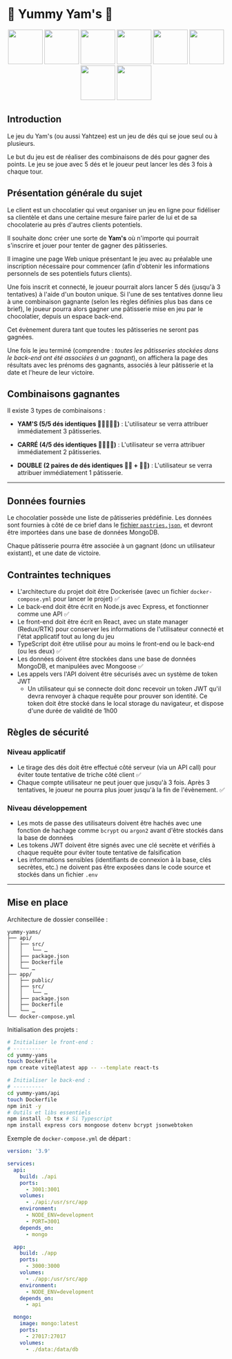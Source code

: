 # 🎲 Yummy Yam's 🎲

<p align="center">
  <img src="./pastries/images/brioche-pain-perdu.jpeg" width="80" />
  <img src="./pastries/images/cake-choco.jpeg" width="80" />
  <img src="./pastries/images/eclair.jpeg" width="80" />
  <img src="./pastries/images/banana-split.jpeg" width="80" />
  <img src="./pastries/images/fondant.jpeg" width="80" />
  <img src="./pastries/images/glaces-vanille.jpeg" width="80" />
  <img src="./pastries/images/cake-framboise.jpeg" width="80" />
  <img src="./pastries/images/tarte-poire.jpeg" width="80" />
</p>

## Introduction

Le jeu du Yam's (ou aussi Yahtzee) est un jeu de dés qui se joue seul ou à plusieurs.

Le but du jeu est de réaliser des combinaisons de dés pour gagner des points. Le jeu se joue avec 5 dés et le joueur peut lancer les dés 3 fois à chaque tour.

## Présentation générale du sujet

Le client est un chocolatier qui veut organiser un jeu en ligne pour fidéliser sa clientèle et dans une certaine mesure faire parler de lui et de sa chocolaterie au près d'autres clients potentiels.

Il souhaite donc créer une sorte de **Yam's** où n'importe qui pourrait s'inscrire et jouer pour tenter de gagner des pâtisseries.

Il imagine une page Web unique présentant le jeu avec au préalable une inscription nécessaire pour commencer (afin d'obtenir les informations personnels de ses potentiels futurs clients).

Une fois inscrit et connecté, le joueur pourrait alors lancer 5 dés (jusqu'à 3 tentatives) à l'aide d'un bouton unique. Si l'une de ses tentatives donne lieu à une combinaison gagnante (selon les règles définies plus bas dans ce brief), le joueur pourra alors gagner une pâtisserie mise en jeu par le chocolatier, depuis un espace back-end.

Cet évènement durera tant que toutes les pâtisseries ne seront pas gagnées.

Une fois le jeu terminé (comprendre : _toutes les pâtisseries stockées dans le back-end ont été associées à un gagnant_), on affichera la page des résultats avec les prénoms des gagnants, associés à leur pâtisserie et la date et l'heure de leur victoire.

## Combinaisons gagnantes

Il existe 3 types de combinaisons :

- **YAM'S (5/5 dés identiques 🎲🎲🎲🎲🎲)** : L'utilisateur se verra attribuer immédiatement 3 pâtisseries.

- **CARRÉ (4/5 dés identiques 🎲🎲🎲🎲)** : L'utilisateur se verra attribuer immédiatement 2 pâtisseries.

- **DOUBLE (2 paires de dés identiques 🎲🎲 + 🎲🎲)** : L'utilisateur se verra attribuer immédiatement 1 pâtisserie.

---

## Données fournies

Le chocolatier possède une liste de pâtisseries prédéfinie. Les données sont fournies à côté de ce brief dans le [fichier `pastries.json`](./pastries/pastries.json), et devront être importées dans une base de données MongoDB.

Chaque pâtisserie pourra être associée à un gagnant (donc un utilisateur existant), et une date de victoire.

## Contraintes techniques

- L'architecture du projet doit être Dockerisée (avec un fichier `docker-compose.yml` pour lancer le projet) ✅
- Le back-end doit être écrit en Node.js avec Express, et fonctionner comme une API ✅
- Le front-end doit être écrit en React, avec un state manager (Redux/RTK) pour conserver les informations de l'utilisateur connecté et l'état applicatif tout au long du jeu
- TypeScript doit être utilisé pour au moins le front-end ou le back-end (ou les deux) ✅
- Les données doivent être stockées dans une base de données MongoDB, et manipulées avec Mongoose ✅
- Les appels vers l'API doivent être sécurisés avec un système de token JWT
  - Un utilisateur qui se connecte doit donc recevoir un token JWT qu'il devra renvoyer à chaque requête pour prouver son identité. Ce token doit être stocké dans le local storage du navigateur, et dispose d'une durée de validité de 1h00

## Règles de sécurité

### Niveau applicatif

- Le tirage des dés doit être effectué côté serveur (via un API call) pour éviter toute tentative de triche côté client ✅
- Chaque compte utilisateur ne peut jouer que jusqu'à 3 fois. Après 3 tentatives, le joueur ne pourra plus jouer jusqu'à la fin de l'évènement. ✅

### Niveau développement

- Les mots de passe des utilisateurs doivent être hachés avec une fonction de hachage comme `bcrypt` ou `argon2` avant d'être stockés dans la base de données
- Les tokens JWT doivent être signés avec une clé secrète et vérifiés à chaque requête pour éviter toute tentative de falsification
- Les informations sensibles (identifiants de connexion à la base, clés secrètes, etc.) ne doivent pas être exposées dans le code source et stockés dans un fichier `.env`

---

## Mise en place

Architecture de dossier conseillée :

```
yummy-yams/
├── api/
│   ├── src/
│   │   └── …
│   ├── package.json
│   ├── Dockerfile
│   └── …
├── app/
│   ├── public/
│   ├── src/
│   │   └── …
│   ├── package.json
│   ├── Dockerfile
│   └── …
└── docker-compose.yml
```

Initialisation des projets :

```bash
# Initialiser le front-end :
# ----------
cd yummy-yams
touch Dockerfile
npm create vite@latest app -- --template react-ts

# Initialiser le back-end :
# ----------
cd yummy-yams/api
touch Dockerfile
npm init -y
# Outils et libs essentiels
npm install -D tsx # Si Typescript
npm install express cors mongoose dotenv bcrypt jsonwebtoken
```

Exemple de `docker-compose.yml` de départ :

```yaml
version: '3.9'

services:
  api:
    build: ./api
    ports:
      - 3001:3001
    volumes:
      - ./api:/usr/src/app
    environment:
      - NODE_ENV=development
      - PORT=3001
    depends_on:
      - mongo

  app:
    build: ./app
    ports:
      - 3000:3000
    volumes:
      - ./app:/usr/src/app
    environment:
      - NODE_ENV=development
    depends_on:
      - api

  mongo:
    image: mongo:latest
    ports:
      - 27017:27017
    volumes:
      - ./data:/data/db
```